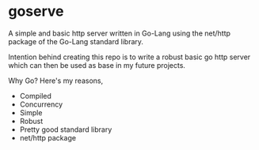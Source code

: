 # goserve
A simple and basic http server written in Go-Lang using the net/http package of the Go-Lang standard library.

Intention behind creating this repo is to write a robust basic go http server which can then be used as base in my future projects.

Why Go? Here's my reasons,
- Compiled
- Concurrency
- Simple
- Robust
- Pretty good standard library
- net/http package